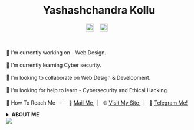<h1 align="center">Yashashchandra Kollu</h1>
<p align="center">
  <a href="https://yashash7.github.io/ycs/">
   <img alt="My Webpage" title="Visit My Webpage" width="22px" src="https://cdn.jsdelivr.net/npm/simple-icons@v3/icons/gitea.svg" rel="noopener noreferrer" target="_blank"/></a>
 &nbsp;&nbsp;
  <a href="https://www.linkedin.com/in/yashashchandrakollu-aa56bb172/">
   <img alt="Linkedin Profile-Yashashchandra" title="Visit My Linkedin Profile" width="22px" src="https://cdn.jsdelivr.net/npm/simple-icons@v3/icons/linkedin.svg" rel="noopener noreferrer" target="_blank" /></a>
 &nbsp;&nbsp; 
</p>
<br>
 
🔭 I’m currently working on - Web Design.<br><br>
🌱 I’m currently learning  Cyber security.<br><br>
👯 I’m looking to collaborate on Web Design & Development.<br><br>
🤔 I’m looking for help to learn - Cybersecurity and Ethical Hacking.<br><br>
🤝 How To Reach Me &nbsp; -- &nbsp;
    📧 <a href="mailto:xcuk@protonmail.com"> Mail Me </a> &nbsp; | &nbsp;
    🌐 <a href="https://yashash7.github.io/ycs/"> Visit My Site </a> &nbsp; | &nbsp;
    📝 <a href="https://t.me/Yashashchandra" title=" Start a Chat on Telegram "> Telegram Me! </a>
<br>


<details> 
  <summary> <strong> ABOUT ME </strong> </summary>
    
  ### Bio
  I am a Python programmer, and a web development enthusiast. I was also interested in Cybersecurity, Machine Learning, Data Science and Artificial intelligence. I love cybersecurity and ethical hacking the most of all and I had a dream to land in a best cybersecurity firm with a descent salary package after my studies.
  
  ### My Work
  Till now I have been working on Web Design/Dev, I was learning the components of web design like HTML, CSS, JS, etc.. I did a few things while I was learning web design, you can see them below. If you like to spare a minute, I request you to visit my sites and suggest me for further development. <br>
  
  - [My blog](https://yashash7.github.io/blog1/)
  - [My Profile](https://yashash7.github.io/ycs/)
  - [Browser Start Page](https://yashash7.github.io/start/)
  
  ### My Favourite Passtime
   - Learning New Things 🧾<br>
   - Movies 🎬<br>
   - Binge Watching 📺<br>
   - Gaming 🎮<br>
   - Music 🎧<br>
   - Chill out 🎳<br>
       
</details>

<!--<img src="https://github-readme-stats.vercel.app/api/top-langs/?username=yashash7&layout=compact" align="left"  />-->
<img src="https://github-readme-stats.vercel.app/api?username=yashash7&show_icons=true&hide=contribs,prs" align="center" />

